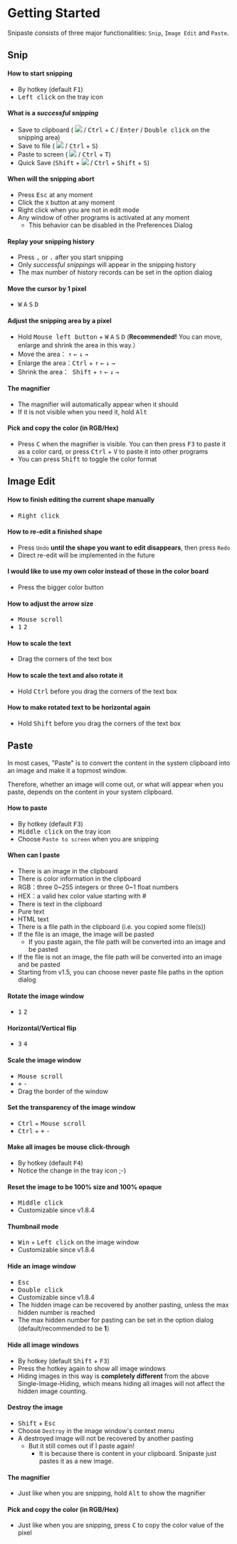 # Getting Started

Snipaste consists of three major functionalities: `Snip`, `Image Edit` and `Paste`.

## Snip

#### How to start snipping
* By hotkey (default <kbd>F1</kbd>)
* <kbd>Left click</kbd> on the tray icon

#### What is a _successful snipping_
* Save to clipboard ( ![](https://www.snipaste.com/img/copy16.svg) / <kbd>Ctrl</kbd> + <kbd>C</kbd> / <kbd>Enter</kbd> / <kbd>Double click</kbd> on the snipping area)
* Save to file ( ![](https://www.snipaste.com/img/save16.svg) / <kbd>Ctrl</kbd> + <kbd>S</kbd>)
* Paste to screen ( ![](https://www.snipaste.com/img/pin16.svg) / <kbd>Ctrl</kbd> + <kbd>T</kbd>)
* Quick Save (<kbd>Shift</kbd> + ![](https://www.snipaste.com/img/save16.svg) / <kbd>Ctrl</kbd> + <kbd>Shift</kbd> + <kbd>S</kbd>)

#### When will the snipping abort
* Press <kbd>Esc</kbd> at any moment
* Click the `X` button at any moment
* Right click when you are not in edit mode
* Any window of other programs is activated at any moment
  * This behavior can be disabled in the Preferences Dialog

#### Replay your snipping history
* Press <kbd>,</kbd> or <kbd>.</kbd> after you start snipping
* Only _successful snippings_ will appear in the snipping history
* The max number of history records can be set in the option dialog

#### Move the cursor by 1 pixel
 * <kbd>W</kbd> <kbd>A</kbd> <kbd>S</kbd> <kbd>D</kbd>

#### Adjust the snipping area by a pixel
* Hold <kbd>Mouse left button</kbd> + <kbd>W</kbd> <kbd>A</kbd> <kbd>S</kbd> <kbd>D</kbd> (**Recommended!** You can move, enlarge and shrink the area in this way.）
* Move the area： <kbd>↑</kbd> <kbd>←</kbd> <kbd>↓</kbd> <kbd>→</kbd>
* Enlarge the area：<kbd>Ctrl</kbd> + <kbd>↑</kbd> <kbd>←</kbd> <kbd>↓</kbd> <kbd>→</kbd>
* Shrink the area：<kbd> Shift</kbd> + <kbd>↑</kbd> <kbd>←</kbd> <kbd>↓</kbd> <kbd>→</kbd>

#### The magnifier
* The magnifier will automatically appear when it should
* If it is not visible when you need it, hold <kbd> Alt</kbd> 

#### Pick and copy the color (in RGB/Hex)
* Press <kbd>C</kbd> when the magnifier is visible. You can then press <kbd>F3</kbd> to paste it as a color card, or press <kbd>Ctrl</kbd> + <kbd>V</kbd> to paste it into other programs
* You can press <kbd>Shift</kbd> to toggle the color format

## Image Edit
#### How to finish editing the current shape manually
* <kbd>Right click</kbd>

#### How to re-edit a finished shape
* Press `Undo` **until the shape you want to edit disappears**, then press `Redo`
* Direct re-edit will be implemented in the future

#### I would like to use my own color instead of those in the color board
* Press the bigger color button

#### How to adjust the arrow size
* <kbd>Mouse scroll</kbd>
* <kbd>1</kbd> <kbd>2</kbd>

#### How to scale the text
* Drag the corners of the text box

#### How to scale the text and also rotate it
 * Hold <kbd>Ctrl</kbd> before you drag the corners of the text box

#### How to make rotated text to be horizontal again
* Hold <kbd>Shift</kbd> before you drag the corners of the text box

## Paste
In most cases, "Paste" is to convert the content in the system clipboard into an image and make it a topmost window.

Therefore, whether an image will come out, or what will appear when you paste, depends on the content in your system clipboard.

#### How to paste
* By hotkey (default <kbd>F3</kbd>)
* <kbd>Middle click</kbd> on the tray icon
* Choose `Paste to screen` when you are snipping

#### When can I paste
* There is an image in the clipboard
* There is color information in the clipboard
 * RGB：three 0~255 integers or three 0~1 float numbers
 * HEX：a valid hex color value starting with #
* There is text in the clipboard
 * Pure text
 * HTML text
* There is a file path in the clipboard (i.e. you copied some file(s))
 * If the file is an image, the image will be pasted
   * If you paste again, the file path will be converted into an image and be pasted
 * If the file is not an image, the file path will be converted into an image and be pasted
 * Starting from v1.5, you can choose never paste file paths in the option dialog

#### Rotate the image window
* <kbd>1</kbd> <kbd>2</kbd>

#### Horizontal/Vertical flip
* <kbd>3</kbd> <kbd>4</kbd>

#### Scale the image window
* <kbd>Mouse scroll</kbd>
* <kbd>+</kbd> <kbd>-</kbd>
* Drag the border of the window

#### Set the transparency of the image window
* <kbd>Ctrl</kbd> + <kbd>Mouse scroll</kbd>
* <kbd>Ctrl</kbd> + <kbd>+</kbd> <kbd>-</kbd>

#### Make all images be mouse click-through
* By hotkey (default <kbd>F4</kbd>)
 * Notice the change in the tray icon ;-)

#### Reset the image to be 100% size and 100% opaque
* <kbd>Middle click</kbd>
 * Customizable since v1.8.4

#### Thumbnail mode
* <kbd>Win</kbd> + <kbd>Left click</kbd> on the image window
 * Customizable since v1.8.4

#### Hide an image window
* <kbd>Esc</kbd>
* <kbd>Double click</kbd>
 * Customizable since v1.8.4
* The hidden image can be recovered by another pasting, unless the max hidden number is reached
* The max hidden number for pasting can be set in the option dialog (default/recommended to be **1**）

#### Hide all image windows
* By hotkey (default <kbd>Shift</kbd> + <kbd>F3</kbd>)
* Press the hotkey again to show all image windows
* Hiding images in this way is **completely different** from the above Single-Image-Hiding, which means hiding all images will not affect the hidden image counting.

#### Destroy the image
* <kbd>Shift</kbd> + <kbd>Esc</kbd>
* Choose `Destroy` in the image window's context menu
* A destroyed image will not be recovered by another pasting
  * But it still comes out if I paste again!
    * It is because there is content in your clipboard. Snipaste just pastes it as a new image.

#### The magnifier
* Just like when you are snipping, hold <kbd>Alt</kbd> to show the magnifier

#### Pick and copy the color (in RGB/Hex)
* Just like when you are snipping, press <kbd>C</kbd> to copy the color value of the pixel
